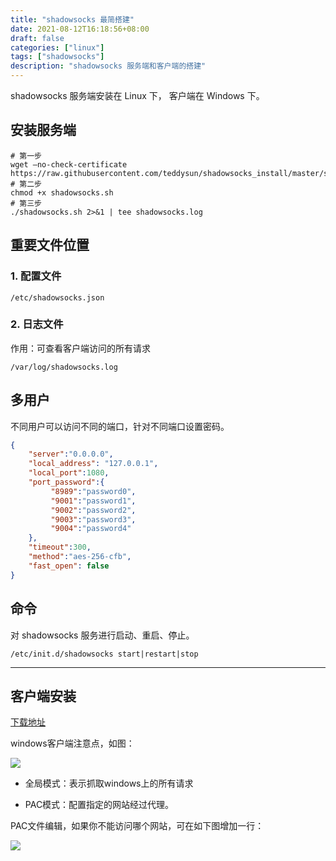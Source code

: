 ```yaml
---
title: "shadowsocks 最简搭建"
date: 2021-08-12T16:18:56+08:00
draft: false
categories: ["linux"]
tags: ["shadowsocks"]
description: "shadowsocks 服务端和客户端的搭建"
---
```


shadowsocks 服务端安装在 Linux 下， 客户端在 Windows 下。

## 安装服务端

```shell
# 第一步
wget –no-check-certificate https://raw.githubusercontent.com/teddysun/shadowsocks_install/master/shadowsocks.sh
# 第二步
chmod +x shadowsocks.sh
# 第三步
./shadowsocks.sh 2>&1 | tee shadowsocks.log
```

## 重要文件位置

### 1. 配置文件
```
/etc/shadowsocks.json
```

### 2. 日志文件
作用：可查看客户端访问的所有请求

```
/var/log/shadowsocks.log
```

## 多用户
不同用户可以访问不同的端口，针对不同端口设置密码。
```json
{
    "server":"0.0.0.0",
    "local_address": "127.0.0.1",
    "local_port":1080,
    "port_password":{
         "8989":"password0",
         "9001":"password1",
         "9002":"password2",
         "9003":"password3",
         "9004":"password4"
    },
    "timeout":300,
    "method":"aes-256-cfb",
    "fast_open": false
}
```

 
## 命令
对 shadowsocks 服务进行启动、重启、停止。
```
/etc/init.d/shadowsocks start|restart|stop
```

***
## 客户端安装
[下载地址](https://github.91chifun.workers.dev/https://github.com//shadowsocks/shadowsocks-windows/releases/download/4.2.1.0/Shadowsocks-4.2.1.0.zip)

windows客户端注意点，如图：

![](../images/ss1.png)

* 全局模式：表示抓取windows上的所有请求

* PAC模式：配置指定的网站经过代理。

PAC文件编辑，如果你不能访问哪个网站，可在如下图增加一行：

![](../images/ss2.png)